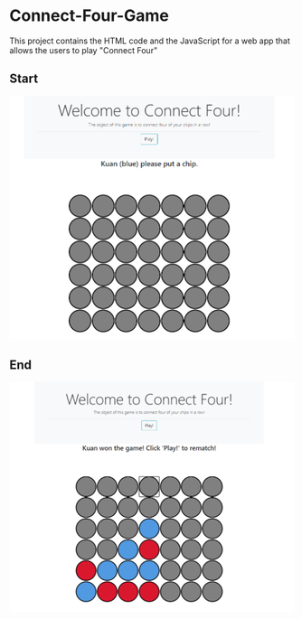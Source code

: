# Connect-Four-Game
This project contains the HTML code and the JavaScript for a web app that allows the users to play "Connect Four"

## Start
![image](Pic1.png)


## End
![image](Pic2.png)
